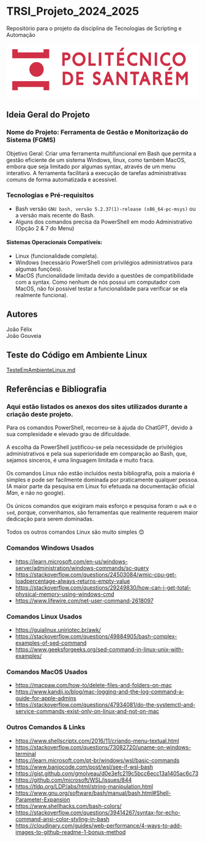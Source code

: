 # TRSI_Projeto_2024_2025
Repositório para o projeto da disciplina de Tecnologias de Scripting e Automação

![alt text](Imagens-PNGs/image-removebg-preview.png)

## Ideia Geral do Projeto
### Nome do Projeto: Ferramenta de Gestão e Monitorização do Sistema (FGMS)
Objetivo Geral:
Criar uma ferramenta multifuncional em Bash que permita a gestão eficiente de um sistema Windows, linux, como também MacOS, embora que seja limitado por algumas syntax, através de um menu interativo. A ferramenta facilitará a execução de tarefas administrativas comuns de forma automatizada e acessível.

### Tecnologias e Pré-requisitos
- Bash versão `GNU bash, versão 5.2.37(1)-release (x86_64-pc-msys)` ou a versão mais recente do Bash.
- Alguns dos comandos precisa da PowerShell em modo Administrativo (Opção 2 & 7 do Menu)
#### Sistemas Operacionais Compatíveis:
- Linux (funcionalidade completa).
- Windows (necessário PowerShell com privilégios administrativos para algumas funções).
- MacOS (funcionalidade limitada devido a questões de compatibilidade com a syntax. Como nenhum de nós possui um computador com MacOS, não foi possível testar a funcionalidade para verificar se ela realmente funciona).

## Autores
João Félix <br />
João Gouveia

## Teste do Código em Ambiente Linux
[TesteEmAmbienteLinux.md](https://github.com/joaofelix612/TRSI_Projeto_2024_2025/blob/main/TesteEmAmbienteLinux.md)

## Referências e Bibliografia
### Aqui estão listados os anexos dos sites utilizados durante a criação deste projeto. 
Para os comandos PowerShell, recorreu-se à ajuda do ChatGPT, devido à sua complexidade e elevado grau de dificuldade.<br />  
A escolha da PowerShell justificou-se pela necessidade de privilégios administrativos e pela sua superioridade em comparação ao Bash, que, sejamos sinceros, é uma linguagem limitada e muito fraca.<br />  
Os comandos Linux não estão incluídos nesta bibliografia, pois a maioria é simples e pode ser facilmente dominada por praticamente qualquer pessoa. (A maior parte da pesquisa em Linux foi efetuada na documentação oficial *Man*, e não no google).<br />  
Os únicos comandos que exigiram mais esforço e pesquisa foram o `awk` e o `sed`, porque, convenhamos, são ferramentas que realmente requerem maior dedicação para serem dominadas.<br />  
Todos os outros comandos Linux são muito simples 😊<br />

### Comandos Windows Usados
* https://learn.microsoft.com/en-us/windows-server/administration/windows-commands/sc-query <br />
* https://stackoverflow.com/questions/24503084/wmic-cpu-get-loadpercentage-always-returns-empty-value <br />
* https://stackoverflow.com/questions/29249830/how-can-i-get-total-physical-memory-using-windows-cmd <br />
* https://www.lifewire.com/net-user-command-2618097 <br />


### Comandos Linux Usados
* https://guialinux.uniriotec.br/awk/ <br />
* https://stackoverflow.com/questions/49884905/bash-complex-examples-of-sed-command <br />
* https://www.geeksforgeeks.org/sed-command-in-linux-unix-with-examples/ <br />

### Comandos MacOS Usados
* https://macpaw.com/how-to/delete-files-and-folders-on-mac <br />
* https://www.kandji.io/blog/mac-logging-and-the-log-command-a-guide-for-apple-admins <br />
* https://stackoverflow.com/questions/47934081/do-the-systemctl-and-service-commands-exist-only-on-linux-and-not-on-mac <br />

### Outros Comandos & Links
* https://www.shellscriptx.com/2016/11/criando-menu-textual.html <br />
* https://stackoverflow.com/questions/73082720/uname-on-windows-terminal <br />
* https://learn.microsoft.com/pt-br/windows/wsl/basic-commands <br />
* https://www.banjocode.com/post/wsl/see-if-wsl-bash <br />
* https://gist.github.com/gmolveau/d0e3efc219c5bcc6ecc13a1405ac6c73 <br />
* https://github.com/microsoft/WSL/issues/844 <br />
* https://tldp.org/LDP/abs/html/string-manipulation.html <br />
* https://www.gnu.org/software/bash/manual/bash.html#Shell-Parameter-Expansion <br />
* https://www.shellhacks.com/bash-colors/ <br />
* https://stackoverflow.com/questions/39414267/syntax-for-echo-command-ansi-color-styling-in-bash <br />
* https://cloudinary.com/guides/web-performance/4-ways-to-add-images-to-github-readme-1-bonus-method <br />